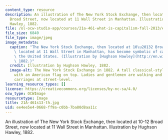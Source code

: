 ```yaml
---
content_type: resource
description: An illustration of The New York Stock Exchange, then located at 10-12
  Broad Street, now located at 11 Wall Street in Manhattan. Illustration by Hughson
  Hawley, 1882.
file: /ol-ocw-studio-app/courses/21a-461-what-is-capitalism-fall-2013/ee4ee5e40668ff9ac0bb7ba80d8aa11c_21A-461s13-th.jpg
file_size: 6840
file_type: image/jpeg
image_metadata:
  caption: "The New York Stock Exchange, then located at 10\u20132 Broad Street, now\
    \ located at 11 Wall Street in Manhattan, has become symbolic of capitalism in\
    \ the United States. (Illustration by [Hughson Hawley](http://en.wikipedia.org/wiki/File:New_York_Stock_Exchange_1882.jpg),\
    \ 1882.)"
  credit: Illustration by Hughson Hawley, 1882.
  image-alt: The New York Stock Exchange in 1882. A tall classical-style building
    with an American flag on top. Ladies and gentlemen are walking and riding in horse-drawn
    carriages at street-level.
learning_resource_types: []
license: https://creativecommons.org/licenses/by-nc-sa/4.0/
ocw_type: OCWImage
resourcetype: Image
title: 21A-461s13-th.jpg
uid: ee4ee5e4-0668-ff9a-c0bb-7ba80d8aa11c
---
```

An illustration of The New York Stock Exchange, then located at 10-12 Broad Street, now located at 11 Wall Street in Manhattan. Illustration by Hughson Hawley, 1882.